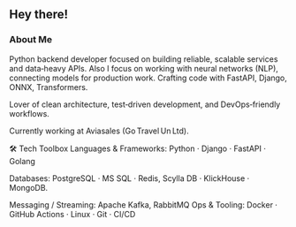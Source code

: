 ## Hey there!

### About Me

Python backend developer focused on building reliable, scalable services and data‑heavy APIs. Also I focus on working with neural networks (NLP), connecting models for production work.
Crafting code with FastAPI, Django, ONNX, Transformers.

Lover of clean architecture, test‑driven development, and DevOps‑friendly workflows.

Currently working at Aviasales (Go Travel Un Ltd).

🛠 Tech Toolbox
Languages & Frameworks: Python · Django · FastAPI · Golang

Databases: PostgreSQL · MS SQL · Redis, Scylla DB · KlickHouse · MongoDB.

Messaging / Streaming: Apache Kafka, RabbitMQ
Ops & Tooling: Docker · GitHub Actions · Linux · Git · CI/CD
